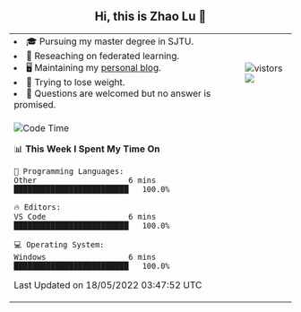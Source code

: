 <h2 align="center"> Hi, this is Zhao Lu 👋</h2>

<table style="overflow:hidden;">
    <tr> 
        <td>
            <li>🎓 Pursuing my master degree in SJTU.</li>
            <li>🌱 Reseaching on federated learning.</li>
            <li>🖥️ Maintaining my <a href="https://ifarewell.xyz">personal blog</a>.</li>
            <li>💪 Trying to lose weight.</li>
            <li>💬 Questions are welcomed but no answer is promised.</li> 
        </td>
        <td>
            <img src="https://visitor-badge.glitch.me/badge?page_id=ifarewell" alt="vistors" />
        <br>
          <img src="https://github-readme-stats.vercel.app/api?username=ifarewell&theme=graywhite&hide=prs,contribs&show_icons=true&hide_border=true&icon_color=CE1D2D&text_color=718096&bg_color=ffffff&hide_title=true" />
        </td>
    </tr>
    <tr>
        <td colspan="2">
            
<!--START_SECTION:waka-->
![Code Time](http://img.shields.io/badge/Code%20Time-143%20hrs%2014%20mins-blue)

📊 **This Week I Spent My Time On** 

```text
💬 Programming Languages: 
Other                    6 mins              █████████████████████████   100.0%

🔥 Editors: 
VS Code                  6 mins              █████████████████████████   100.0%

💻 Operating System: 
Windows                  6 mins              █████████████████████████   100.0%

```


 Last Updated on 18/05/2022 03:47:52 UTC
<!--END_SECTION:waka-->
            
</td></tr>
</table>

